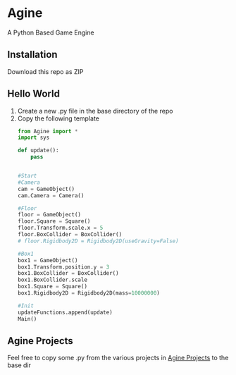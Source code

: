 # Agine

A Python Based Game Engine

## Installation

Download this repo as ZIP

## Hello World
1. Create a new .py file in the base directory of the repo
2. Copy the following template
    ```python
    from Agine import *
    import sys

    def update():
        pass


    #Start
    #Camera
    cam = GameObject()
    cam.Camera = Camera()

    #Floor
    floor = GameObject()
    floor.Square = Square()
    floor.Transform.scale.x = 5
    floor.BoxCollider = BoxCollider()
    # floor.Rigidbody2D = Rigidbody2D(useGravity=False)

    #Box1
    box1 = GameObject()
    box1.Transform.position.y = 3
    box1.BoxCollider = BoxCollider()
    box1.BoxCollider.scale
    box1.Square = Square()
    box1.Rigidbody2D = Rigidbody2D(mass=10000000)

    #Init
    updateFunctions.append(update)
    Main()
    ```

## Agine Projects
Feel free to copy some .py from the various projects in [Agine Projects](/AgineProjects) to the base dir